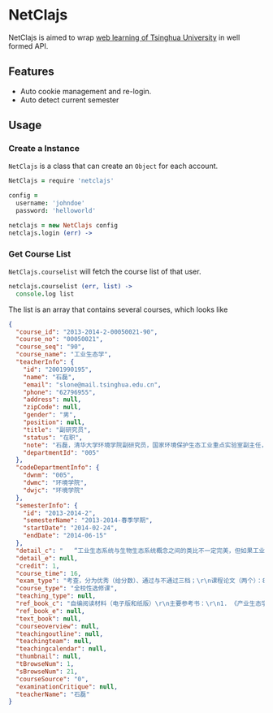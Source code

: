 # NetClajs

NetClajs is aimed to wrap [web learning of Tsinghua University](http://learn.cic.tsinghua.edu.cn/) in well formed API.

## Features

* Auto cookie management and re-login.
* Auto detect current semester

## Usage

### Create a Instance
`NetClajs` is a class that can create an `Object` for each account.
```coffeescript
NetClajs = require 'netclajs'

config = 
  username: 'johndoe'
  password: 'helloworld'

netclajs = new NetClajs config
netclajs.login (err) ->
```

### Get Course List
`NetClajs.courselist` will fetch the course list of that user.

```coffeescript
netclajs.courselist (err, list) ->
  console.log list
```

The list is an array that contains several courses, which looks like
```json
{
  "course_id": "2013-2014-2-00050021-90",
  "course_no": "00050021",
  "course_seq": "90",
  "course_name": "工业生态学",
  "teacherInfo": {
    "id": "2001990195",
    "name": "石磊",
    "email": "slone@mail.tsinghua.edu.cn",
    "phone": "62796955",
    "address": null,
    "zipCode": null,
    "gender": "男",
    "position": null,
    "title": "副研究员",
    "status": "在职",
    "note": "石磊，清华大学环境学院副研究员，国家环境保护生态工业重点实验室副主任，清华大学绿色跨越研究中心副主任。\r\n研究兴趣包括：1）工业生态系统复杂性，解析区域产业共生体系、环保产业和化工产业的复杂性，服务于生态工业园区规划和产业技术政策制定；2）物质代谢，解析特定元素、物质和社会经济系统的物质代谢过程，服务于循环经济规划；3）生态创新。\r\n中国生态经济学会工业生态经济与技术专业委员会常务理事；国际工业生态学学会物质流分会委员；第四届工业生态学国际大会共同主席（多伦多，2007）；第三届工业生态学亚太会议共同主席（北京，2012）；《生态学报》编委（2013-）\r\n\r\n重点项目包括：\r\n1. 基于复杂网络的工业生态化演进机制解析与系统模拟（41071352），国家自然科学基金，2011-2013\r\n2. 基于复杂网络的产业共生交叉研究平台及产业生态系统数据库构建，清华大学学科交叉专项基金，2012-2015\r\n3. 生态工业园区规划：衢州化工园区（2000）；福州经济技术开发区（2005，2013）；河南安阳高新区（2006）；珠海高栏港经济区（2010）；江苏宜兴经济开发区（2012）；西安高新区产业共生规划（2013）\r\n4. 循环经济发展规划：贵阳市（2002）；江苏省（2003）；义马市（2004）；巩义市（2005）；辽宁省（2006）；邯郸市（2009）；宁夏自治区（2010）\r\n5. 节能环保产业发展规划：中国宜兴环保科技工业园（2011）；江苏海安（2012）；安徽芜湖（2012）\r\n",
    "departmentId": "005"
  },
  "codeDepartmentInfo": {
    "dwnm": "005",
    "dwmc": "环境学院",
    "dwjc": "环境学院"
  },
  "semesterInfo": {
    "id": "2013-2014-2",
    "semesterName": "2013-2014-春季学期",
    "startDate": "2014-02-24",
    "endDate": "2014-06-15"
  },
  "detail_c": "   “工业生态系统与生物生态系统概念之间的类比不一定完美，但如果工业体系模仿生物界的运行规则，人类将受益无穷”。师法自然，是工业生态化的现实需要，也是工业生态学思想的由来。本课程主要讲述工业发展及其生态后果、工业发展与生态系统互动模式以及指导工业系统演进所需要的理论框架、方法工具和政策体系等。课程包括大量的生态工业园区和产业案例。本课程旨在有限的时间介绍工业生态学这门前沿学科的全貌，为可持续发展提供一个概念性的整体框架和系统思路。",
  "detail_e": null,
  "credit": 1,
  "course_time": 16,
  "exam_type": "考查，分为优秀（给分数）、通过与不通过三档；\r\n课程论文（两个）：80％\r\n课堂表现：20％\r\n",
  "course_type": "全校性选修课",
  "teaching_type": null,
  "ref_book_c": "自编阅读材料（电子版和纸版）\r\n主要参考书：\r\n1. 《产业生态学》（第二版）Graedel和Allenby主编，施涵翻译\r\n2. 《清洁生产导论》张天柱，石磊，贾小平主编",
  "ref_book_e": null,
  "text_book": null,
  "courseoverview": null,
  "teachingoutline": null,
  "teachingteam": null,
  "teachingcalendar": null,
  "thumbnail": null,
  "tBrowseNum": 1,
  "sBrowseNum": 21,
  "courseSource": "0",
  "examinationCritique": null,
  "teacherName": "石磊"
}
```

